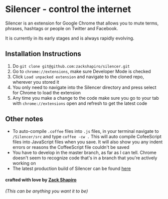 # Silencer - control the internet

Silencer is an extension for Google Chrome that allows you to mute terms, phrases, hashtags or people on Twitter and Facebook.

It is currently in its early stages and is always rapidly evolving.

## Installation Instructions

1. Do `git clone git@github.com:zackshapiro/silencer.git`
2. Go to `chrome://extensions`, make sure Developer Mode is checked
3. Click `Load unpacked extension` and navigate to the cloned repo, wherever you stored it
4. You only need to navigate into the Silencer directory and press select for Chrome to load the extension
5. Any time you make a change to the code make sure you go to your tab with `chrome://extensions` open and refresh to get the latest code

## Other notes
* To auto-compile `.coffee` files into `.js` files, in your terminal navigate to `/Silencer/src` and type `coffee -cw .` This will auto compile CofeeScript files into JavaScript files when you save. It will also show you any indent errors or reasons the CoffeeScript file couldn't be saved
* You have to develop in the master branch, as far as I can tell. Chrome doesn't seem to recognize code that's in a branch that you're actively working on
* The latest production build of Silencer can be found [here](https://chrome.google.com/webstore/detail/silencer/liddmepmaofgllnbdbepbcgfgclcelno?utm_source=chrome-ntp-icon)

#### crafted with love by [Zack Shapiro](http://twitter.com/zackshapiro)

*(This can be anything you want it to be)*